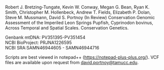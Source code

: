Robert J. Bretzing-Tungate, Kevin W. Conway, Megan G. Bean, Ryan K. Smith, Christopher M. Hollenbeck, Andrew T. Fields, Elizabeth P. Dolan, Steve M. Mussmann, David S. Portnoy (In Review) Conservation Genomic Assessment of the Imperiled Leon Springs Pupfish, Cyprinodon bovinus, Across Temporal and Spatial Scales. Conservation Genetics.

Genbank mtDNA: PV351395-PV351454<br/>
NCBI BioProject: PRJNA1226595<br/>
NCBI SRA:SAMN46944605 - SAMN46944716

Scripts are best viewed in notepad++ (https://notepad-plus-plus.org/). VCF files are available upon request from david.portnoy@tamucc.edu.
